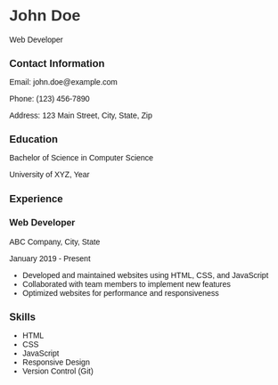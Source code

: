 <html lang="en">
<head>
  <meta charset="UTF-8">
  <meta name="viewport" content="width=device-width, initial-scale=1.0">
  <title>Resume</title>
  <style>
    body {
      font-family: Arial, sans-serif;
    }
    h1 {
      color: #333;
    }
    .section {
      margin-bottom: 20px;
    }
    .section h2 {
      font-size: 18px;
      margin-bottom: 10px;
    }
    .section p {
      margin-bottom: 5px;
    }
  </style>
</head>
<body>
  <h1>John Doe</h1>
  <p>Web Developer</p>

  <div class="section">
    <h2>Contact Information</h2>
    <p>Email: john.doe@example.com</p>
    <p>Phone: (123) 456-7890</p>
    <p>Address: 123 Main Street, City, State, Zip</p>
  </div>

  <div class="section">
    <h2>Education</h2>
    <p>Bachelor of Science in Computer Science</p>
    <p>University of XYZ, Year</p>
  </div>

  <div class="section">
    <h2>Experience</h2>
    <h3>Web Developer</h3>
    <p>ABC Company, City, State</p>
    <p>January 2019 - Present</p>
    <ul>
      <li>Developed and maintained websites using HTML, CSS, and JavaScript</li>
      <li>Collaborated with team members to implement new features</li>
      <li>Optimized websites for performance and responsiveness</li>
    </ul>
  </div>

  <div class="section">
    <h2>Skills</h2>
    <ul>
      <li>HTML</li>
      <li>CSS</li>
      <li>JavaScript</li>
      <li>Responsive Design</li>
      <li>Version Control (Git)</li>
    </ul>
  </div>
</body>
</html>
